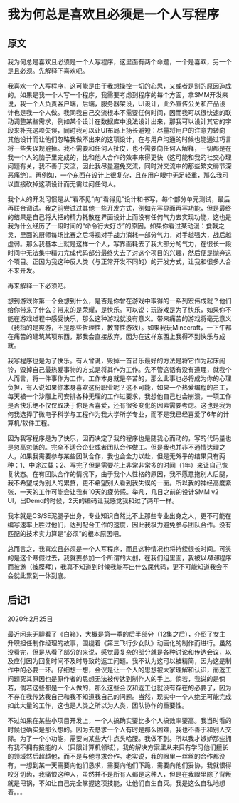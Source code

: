 # 我为何总是喜欢且必须是一个人写程序

## 原文

我为何总是喜欢且必须是一个人写程序，这里面有两个命题，一个是喜欢，另一个是且必须。先解释下喜欢吧。

我喜欢一个人写程序，这可能是由于我想操控一切的心思，又或者是别的原因造成的。如果是我一个人写一个程序，我需要考虑到程序的每个方面，拿SMM开发来说，我一个人负责客户端，后端，服务器架设，UI设计，此外宣传公关和产品设计也是我一个人做。我同我自己交流根本不需要任何时间，因而我可以很快速的联动调整某些需求，例如某个设计在数据库中没法设计出来，那我可以设计其它的字段来补充这项失误，同时我可以让UI布局上扬长避短：尽量将用户的注意力转向其他设计而让他们忽略我做不出来的这项设计，在与用户沟通的时候也能通过巧言将一些失误规避掉。我不需要和任何人扯皮，也不需要向任何人解释，一切都是在我一个人的脑子里完成的，比和他人合作的效率来得更快（这可能和我的社交心理问题有关，我不善于交流，因此我尽量避免交流，同时对交流中的那些繁文缛节深恶痛绝）。再例如，一个东西在设计上很复杂，且在用户眼中无足轻重，那么我可以直接砍掉这项设计而无需过问任何人。

我个人的开发习惯是从“看不见”向“看得见”设计和书写，每个部分单元测试，最后再联合调试。我之前尝试过其他一些开发方式，例如先写界面再写功能，但是最终的结果是自己将大把的精力耗散在界面设计上而没有任何气力去实现功能，这也是我为什么经历了一段时间的“命令行大好き”的原因。如果你看过某动漫：食戟之灵，里面的厨师每场比赛之后将视对手战力消耗一部分气力，对手越强大，战后越虚弱。那么我基本上就是这样一个人，写界面耗去了我大部分的气力，在很长一段时间中无法集中精力完成代码部分最终失去了对这个项目的兴趣，然后便是抛弃这个项目。正因为我这种反人类（与正常开发不同的）的开发方式，让我和很多人合不来开发。

再来解释一下必须吧。

想到游戏你第一个会想到什么，是否是你曾在游戏中取得的一系列宏伟成就？他们给你带来了什么？带来的是荣耀，是快乐。可以说：玩游戏是为了快乐，如果你不能在游戏过程中感受快乐，那么这种游戏就没有意义。带来痛苦的游戏将毫无意义（我指的是爽游，不是那些哲理性，教育性游戏）。如果我玩Minecraft，一下午都在痛苦的建筑某项东西，那我会直接放弃，因为在这样东西上我得不到快乐与成就。

我写程序也是为了快乐。有人曾说，毁掉一首音乐最好的方法是将它作为起床闹铃，毁掉自己最热爱事物的方式是将其作为工作。先不管这话有没有道理，就我个人而言，将一件事作为工作，工作本身就是辛苦的，那么此事也必将成为你的心理负担，有人说如果你本身喜欢这份职业呢？这不可能，如果一个热爱编程的员工，每天被一个沙雕上司安排各种无理的工作过要求，我想他自己也会崩溃，一项工作是否快乐绝不仅仅取决于你是否喜爱，还有很多变化的因素需要考虑。这也是我为何我选择了微电子科学与工程作为我大学所学专业，而不是我已经喜爱了6年的计算机/软件工程。

因为我写程序是为了快乐，因而决定了我的程序也是随我心而动的，写的代码量也是忽高忽低的。完全不适合企业或者团队合作做工。但是我也并非不通情达理之人，如果我需要参与某些团队合作，我也会全力以赴，但是无外乎的结果只有两种：1、中途过载；2、写完了但是需要花上非常非常多的时间（1年）来让自己恢复状态。在有团队合作的情况下，由于我个人性格的原因，我不愿意拖别人后腿，我不希望成为别人的累赘，更不希望别人看到我失误的一面。所以我的神经高度紧张，一天的工作可能会让我有10天的疲劳感。举凡，几日之前的设计SMM v2 UI，出Demo的时候，2天的编码让我感觉我和过了两年一样。

我本就是CS/SE泥腿子出身，专业知识自然比不上那些专业出身之人，更不可能在编写速率上胜过他们，达到配合工作的速度，因此我极力避免参与团队合作。没有匹配的技术实力算是“必须”的根本原因吧。

总而言之，我喜欢且必须是一个人写程序，而且这种情况也将持续很长时间。可笑的是这个寒假过去，我就要参加一个所谓的大创，在我们组里面，我被以*精通*程序而被邀（被膜拜），我真不知道到时候我能写出什么屎代码，更不可能知道我会不会就此累到一休到底。

## 后记1

2020年2月25日

最近闲来无聊看了《白箱》，大概是第一季的后半部分（12集之后），介绍了女主升职担任制作经理的故事，围绕着《第三飞行少女队》动画化的制作而进行。虽然没看完，但是从看了部分的来说，感觉最复杂的部分就是各种讨论和传达会议，以及应付因为回复时间不及时导致的返工问题。我不认为这可以被精简，因为这是制作中的必要一环。仔细想一想，会议是让一个人的思想被大家理解和认识，而返工问题究其原因也是原作者的思想无法被传达到制作人的手上。倘若，我说的是倘若，倘若这些都是一个人做的，那么这些会议和返工也就没有存在的必要了，因为不存在我传达我自己和我不知道我自己的问题。当然，现实中一个人绝无可能完成如此大量的工作，这也是人类之所以为人类，团队协作的重要性。

不过如果在某些小项目开发上，一个人搞确实要比多个人搞效率要高。我当时看的时候也确实是那么想的。因为去恳求一个人有时是那么困难，我也不善于和别人交际。为了一个小功能，需要向某些大牛点头哈腰。我做不到。所以我才嫉妒那些拥有我不拥有技能的人（只限计算机领域），我的解决方案里从来只有学习他们擅长的领域然后超越他，而不是与他寻求合作。老实说，我的眼里一丝丝的合作都没有，一想到某一天需要向他们恳求，需要向他们下跪，需要向他们妥协，我就恨得咬牙切齿，我痛恨这种人，虽然并不是所有人都是这种人，但是在我眼里除了背叛就是甩锅，不如让自己完全掌握这项技能，让他们自生自灭。我是这么自私地想着。。。

